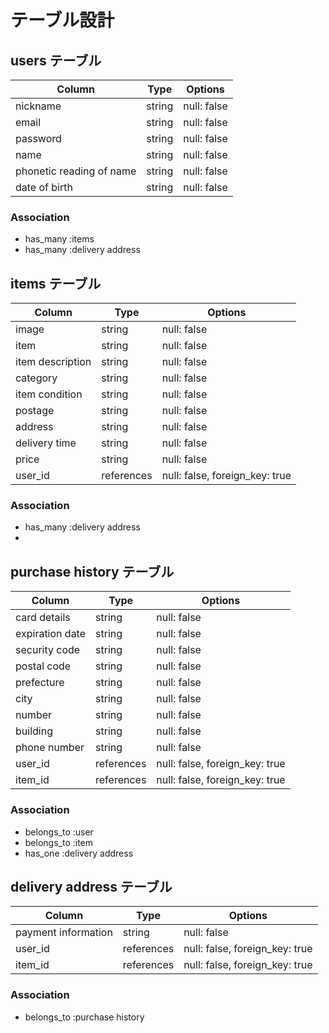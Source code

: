 # テーブル設計

## users テーブル

| Column                     | Type   | Options     |
| -------------------------- | ------ | ----------- |
| nickname                   | string | null: false |
| email                      | string | null: false |
| password                   | string | null: false |
| name                       | string | null: false |
| phonetic reading of name   | string | null: false |
| date of birth              | string | null: false |

### Association

- has_many :items
- has_many :delivery address

## items テーブル

| Column                 | Type   | Options                            |
| ---------------------- | ------ | ---------------------------------- |
| image                  | string | null: false                        |
| item                   | string | null: false                        |
| item description       | string | null: false                        |
| category               | string | null: false                        |
| item condition         | string | null: false                        |
| postage                | string | null: false                        |
| address                | string | null: false                        |
| delivery time          | string | null: false                        |
| price                  | string | null: false                        |
| user_id                | references | null: false, foreign_key: true |


### Association

- has_many :delivery address
- 



## purchase history テーブル

| Column   | Type       | Options                        |
| -------- | ---------- | ------------------------------ |
| card details  | string     | null: false                    |
| expiration date | string     | null: false                    |
| security code  | string     | null: false                    |
| postal code    | string | null: false |
| prefecture    |string| null: false |
| city   | string | null: false |
| number    | string | null: false |
| building    | string | null: false |
| phone number    | string | null: false |
| user_id   | references | null: false, foreign_key: true |
| item_id   | references | null: false, foreign_key: true |

### Association

- belongs_to :user
- belongs_to :item
- has_one :delivery address

## delivery address テーブル

| Column  | Type       | Options                        |
| ------- | ---------- | ------------------------------ |
| payment information | string     | null: false                    |
| user_id   | references | null: false, foreign_key: true |
| item_id   | references | null: false, foreign_key: true |

### Association

- belongs_to :purchase history